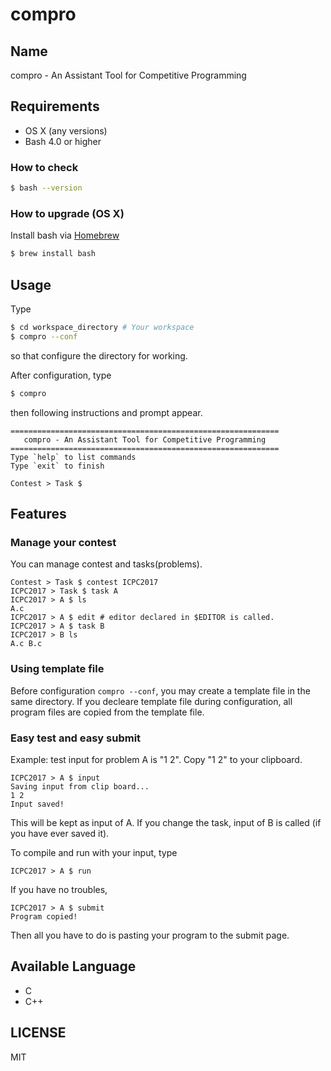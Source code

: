 # compro

## Name
compro - An Assistant Tool for Competitive Programming

## Requirements
- OS X (any versions)
- Bash 4.0 or higher
### How to check
```sh
$ bash --version
```
### How to upgrade (OS X)
Install bash via [Homebrew](https://brew.sh/)
```sh
$ brew install bash
```

## Usage
Type
```sh
$ cd workspace_directory # Your workspace
$ compro --conf
```
so that configure the directory for working.

After configuration, type

```sh
$ compro
```
then following instructions and prompt appear.
```
============================================================
   compro - An Assistant Tool for Competitive Programming
============================================================
Type `help` to list commands
Type `exit` to finish

Contest > Task $ 
```

## Features
### Manage your contest
You can manage contest and tasks(problems).
```
Contest > Task $ contest ICPC2017
ICPC2017 > Task $ task A
ICPC2017 > A $ ls
A.c
ICPC2017 > A $ edit # editor declared in $EDITOR is called.
ICPC2017 > A $ task B
ICPC2017 > B ls
A.c B.c
```

### Using template file
Before configuration `compro --conf`, you may create a template file in the same directory.
If you decleare template file during configuration, all program files are copied from the template file.

### Easy test and easy submit
Example: test input for problem A is "1 2".
Copy "1 2" to your clipboard.
```
ICPC2017 > A $ input
Saving input from clip board...
1 2
Input saved!
```
This will be kept as input of A.
If you change the task, input of B is called (if you have ever saved it).

To compile and run with your input, type
```
ICPC2017 > A $ run
```

If you have no troubles,
```
ICPC2017 > A $ submit
Program copied!
```

Then all you have to do is pasting your program to the submit page.

## Available Language
- C
- C++

## LICENSE
MIT

